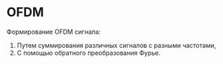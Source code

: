 # OFDM

Формирование OFDM сигнала:
1) Путем суммирования различных сигналов с разными частотами, 
2) С помощью обратного преобразования Фурье.
